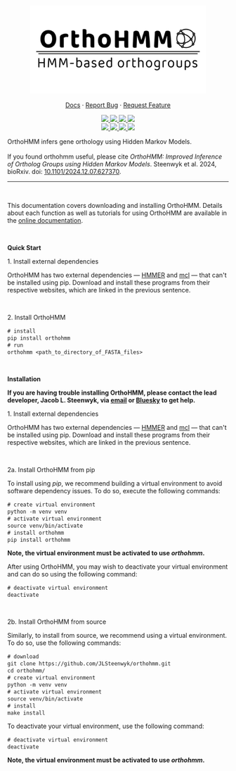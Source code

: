 <p align="center">
  <a href="https://github.com/jlsteenwyk/orthohmm">
    <img src="https://raw.githubusercontent.com/JLSteenwyk/orthohmm/master/docs/_static/img/logo.png" alt="Logo" width="400">
  </a>
  <p align="center">
    <a href="https://jlsteenwyk.com/orthohmm/">Docs</a>
    ·
    <a href="https://github.com/jlsteenwyk/orthohmm/issues">Report Bug</a>
    ·
    <a href="https://github.com/jlsteenwyk/orthohmm/issues">Request Feature</a>
  </p>
    <p align="center">
        <a href="https://github.com/JLSteenwyk/orthohmm/actions" alt="Build">
            <img src="https://img.shields.io/github/actions/workflow/status/JLSteenwyk/orthohmm/ci.yml?branch=main">
        </a>
        <a href="https://codecov.io/gh/JLSteenwyk/orthohmm" >
          <img src="https://codecov.io/gh/JLSteenwyk/orthohmm/graph/badge.svg?token=YEXCJN8D4E"/>
        </a>
        <a href="https://github.com/jlsteenwyk/orthohmm/graphs/contributors" alt="Contributors">
            <img src="https://img.shields.io/github/contributors/jlsteenwyk/orthohmm">
        </a>
        <a href="https://bsky.app/profile/jlsteenwyk.bsky.social" target="_blank" rel="noopener noreferrer">
          <img src="https://img.shields.io/badge/Bluesky-0285FF?logo=bluesky&logoColor=fff">
        </a>
        <br />
        <a href="https://pepy.tech/badge/orthohmm">
          <img src="https://static.pepy.tech/personalized-badge/orthohmm?period=total&units=international_system&left_color=grey&right_color=blue&left_text=PyPi%20Downloads">
        </a>
        <a href="https://lbesson.mit-license.org/" alt="License">
            <img src="https://img.shields.io/badge/License-MIT-blue.svg">
        </a>
        <a href="https://pypi.org/project/orthohmm/" alt="PyPI - Python Version">
            <img src="https://img.shields.io/pypi/pyversions/orthohmm">
        </a>
        <a href="https://www.biorxiv.org/content/10.1101/2024.12.07.627370">
          <img src="https://zenodo.org/badge/DOI/10.1101/2024.12.07.627370.svg">  
        </a>   
    </p>
</p>


OrthoHMM infers gene orthology using Hidden Markov Models.<br /><br />
If you found orthohmm useful, please cite *OrthoHMM: Improved Inference of Ortholog Groups using Hidden Markov Models*. Steenwyk et al. 2024, bioRxiv. doi: [10.1101/2024.12.07.627370](https://www.biorxiv.org/content/10.1101/2024.12.07.627370v1).

---

<br />

This documentation covers downloading and installing OrthoHMM. Details about each function as well as tutorials for using OrthoHMM are available in the [online documentation](https://jlsteenwyk.com/orthohmm/).

<br />

**Quick Start**

1\. Install external dependencies

OrthoHMM has two external dependencies — [HMMER](http://hmmer.org/download.html) and [mcl](https://github.com/micans/mcl?tab=readme-ov-file#installation-and-mcl-versions) — that can't be installed using pip.
Download and install these programs from their respective websites, which are linked in the previous sentence.

<br>

2\. Install OrthoHMM

```shell
# install
pip install orthohmm 
# run
orthohmm <path_to_directory_of_FASTA_files>
```

<br />

**Installation**

**If you are having trouble installing OrthoHMM, please contact the lead developer, Jacob L. Steenwyk, via [email](https://jlsteenwyk.com/contact.html) or [Bluesky](https://bsky.app/profile/jlsteenwyk.bsky.social) to get help.**

1\. Install external dependencies

OrthoHMM has two external dependencies — [HMMER](http://hmmer.org/download.html) and [mcl](https://github.com/micans/mcl?tab=readme-ov-file#installation-and-mcl-versions) — that can't be installed using pip.
Download and install these programs from their respective websites, which are linked in the previous sentence.

<br>

2a\. Install OrthoHMM from pip

To install using *pip*, we recommend building a virtual environment to avoid software dependency issues. To do so, execute the following commands:
```shell
# create virtual environment
python -m venv venv
# activate virtual environment
source venv/bin/activate
# install orthohmm
pip install orthohmm
```
**Note, the virtual environment must be activated to use *orthohmm*.**

After using OrthoHMM, you may wish to deactivate your virtual environment and can do so using the following command:
```shell
# deactivate virtual environment
deactivate
```

<br />

2b\. Install OrthoHMM from source

Similarly, to install from source, we recommend using a virtual environment. To do so, use the following commands:
```shell
# download
git clone https://github.com/JLSteenwyk/orthohmm.git
cd orthohmm/
# create virtual environment
python -m venv venv
# activate virtual environment
source venv/bin/activate
# install
make install
```
To deactivate your virtual environment, use the following command:
```shell
# deactivate virtual environment
deactivate
```
**Note, the virtual environment must be activated to use *orthohmm*.**

<!-- <br />

To install via anaconda, execute the following command:

``` shell
conda install bioconda::orthohmm
```
Visit here for more information: https://anaconda.org/bioconda/orthohmm -->
